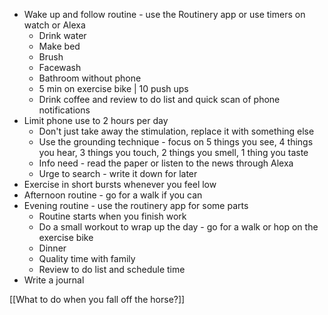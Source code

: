 
* Wake up and follow routine - use the Routinery app or use timers on watch or Alexa
	* Drink water
	* Make bed
	* Brush
	* Facewash
	* Bathroom without phone
	* 5 min on exercise bike | 10 push ups
	* Drink coffee and review to do list and quick scan of phone notifications
* Limit phone use to 2 hours per day
	* Don't just take away the stimulation, replace it with something else
	* Use the grounding technique - focus on 5 things you see, 4 things you hear, 3 things you touch, 2 things you smell, 1 thing you taste
	* Info need - read the paper or listen to the news through Alexa
	* Urge to search - write it down for later
* Exercise in short bursts whenever you feel low
* Afternoon routine - go for a walk if you can
* Evening routine - use the routinery app for some parts
	* Routine starts when you finish work
	* Do a small workout to wrap up the day - go for a walk or hop on the exercise bike
	* Dinner
	* Quality time with family
	* Review to do list and schedule time
* Write a journal

[[What to do when you fall off the horse?]]